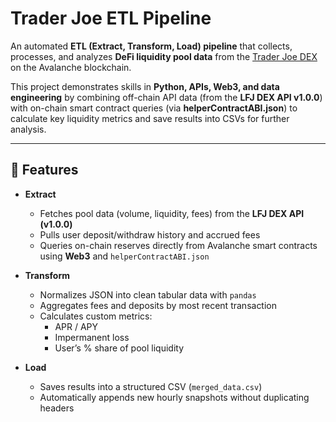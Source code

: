 # Trader Joe ETL Pipeline

An automated **ETL (Extract, Transform, Load) pipeline** that collects, processes, and analyzes **DeFi liquidity pool data** from the [Trader Joe DEX](https://traderjoexyz.com) on the Avalanche blockchain.  

This project demonstrates skills in **Python, APIs, Web3, and data engineering** by combining off-chain API data (from the **LFJ DEX API v1.0.0**) with on-chain smart contract queries (via **helperContractABI.json**) to calculate key liquidity metrics and save results into CSVs for further analysis.

---

## 🚀 Features

- **Extract**  
  - Fetches pool data (volume, liquidity, fees) from the **LFJ DEX API (v1.0.0)**  
  - Pulls user deposit/withdraw history and accrued fees  
  - Queries on-chain reserves directly from Avalanche smart contracts using **Web3** and `helperContractABI.json`  

- **Transform**  
  - Normalizes JSON into clean tabular data with `pandas`  
  - Aggregates fees and deposits by most recent transaction  
  - Calculates custom metrics:  
    - APR / APY  
    - Impermanent loss  
    - User’s % share of pool liquidity  

- **Load**  
  - Saves results into a structured CSV (`merged_data.csv`)  
  - Automatically appends new hourly snapshots without duplicating headers

